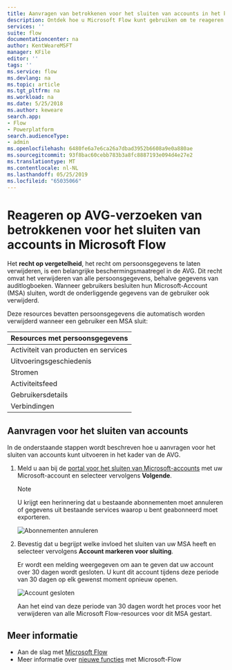 ```yaml
---
title: Aanvragen van betrokkenen voor het sluiten van accounts in het kader van de AVG met Microsoft Flow voor Microsoft-accounts (MSA) | Microsoft Docs
description: Ontdek hoe u Microsoft Flow kunt gebruiken om te reageren op aanvragen van betrokkenen voor het sluiten van accounts in het kader van de AVG voor Microsoft-accounts.
services: ''
suite: flow
documentationcenter: na
author: KentWeareMSFT
manager: KFile
editor: ''
tags: ''
ms.service: flow
ms.devlang: na
ms.topic: article
ms.tgt_pltfrm: na
ms.workload: na
ms.date: 5/25/2018
ms.author: keweare
search.app:
- Flow
- Powerplatform
search.audienceType:
- admin
ms.openlocfilehash: 6480fe6a7e6ca26a7dbad3952b6608a9e0a880ae
ms.sourcegitcommit: 93f8bac60cebb783b3a8fc8887193e094d4e27e2
ms.translationtype: MT
ms.contentlocale: nl-NL
ms.lasthandoff: 05/25/2019
ms.locfileid: "65035066"
---
```

# <a name="responding-to-gdpr-data-subject-account-close-requests-for-microsoft-flow"></a>Reageren op AVG-verzoeken van betrokkenen voor het sluiten van accounts in Microsoft Flow

Het **recht op vergetelheid**, het recht om persoonsgegevens te laten verwijderen, is een belangrijke beschermingsmaatregel in de AVG. Dit recht omvat het verwijderen van alle persoonsgegevens, behalve gegevens van auditlogboeken. Wanneer gebruikers besluiten hun Microsoft-Account (MSA) sluiten, wordt de onderliggende gegevens van de gebruiker ook verwijderd.

Deze resources bevatten persoonsgegevens die automatisch worden verwijderd wanneer een gebruiker een MSA sluit:

|Resources met persoonsgegevens|
|------|
|Activiteit van producten en services|
|Uitvoeringsgeschiedenis|
|Stromen|
|Activiteitsfeed|
|Gebruikersdetails|
|Verbindingen|

## <a name="account-close-requests"></a>Aanvragen voor het sluiten van accounts

In de onderstaande stappen wordt beschreven hoe u aanvragen voor het sluiten van accounts kunt uitvoeren in het kader van de AVG.

1. Meld u aan bij de [portal voor het sluiten van Microsoft-accounts](http://go.microsoft.com/fwlink/?LinkId=523898) met uw Microsoft-account en selecteer vervolgens **Volgende**.

    > [!NOTE]
    > U krijgt een herinnering dat u bestaande abonnementen moet annuleren of gegevens uit bestaande services waarop u bent geabonneerd moet exporteren.
    >
    >

    ![Abonnementen annuleren](./media/gdpr-dsr-delete-msa/accountclose.png)

1. Bevestig dat u begrijpt welke invloed het sluiten van uw MSA heeft en selecteer vervolgens **Account markeren voor sluiting**.

    Er wordt een melding weergegeven om aan te geven dat uw account over 30 dagen wordt gesloten. U kunt dit account tijdens deze periode van 30 dagen op elk gewenst moment opnieuw openen.

    ![Account gesloten](./media/gdpr-dsr-delete-msa/accountclosed.png)

    Aan het eind van deze periode van 30 dagen wordt het proces voor het verwijderen van alle Microsoft Flow-resources voor dit MSA gestart.

## <a name="learn-more"></a>Meer informatie

* Aan de slag met [Microsoft Flow](getting-started.md)
* Meer informatie over [nieuwe functies](release-notes.md) met Microsoft-Flow
